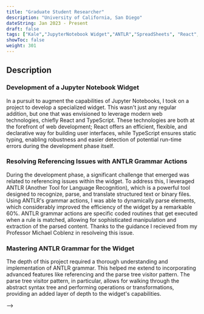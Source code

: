 ```yaml
---
title: "Graduate Student Researcher"
description: "University of California, San Diego"
dateString: Jan 2023 - Present
draft: false
tags: ["Kale","JupyterNotebook Widget","ANTLR","SpreadSheets", "React", "TypeScript"]
showToc: false
weight: 301
---
```


<!-- ### 🔗 [GitHub](https://github.com/arkalim/Tensorflow/tree/master/VLocNet) -->

## Description


### Development of a Jupyter Notebook Widget
In a pursuit to augment the capabilities of Jupyter Notebooks, I took on a project to develop a specialized widget. This wasn't just any regular addition, but one that was envisioned to leverage modern web technologies, chiefly React and TypeScript. These technologies are both at the forefront of web development; React offers an efficient, flexible, and declarative way for building user interfaces, while TypeScript ensures static typing, enabling robustness and easier detection of potential run-time errors during the development phase itself.

### Resolving Referencing Issues with ANTLR Grammar Actions
During the development phase, a significant challenge that emerged was related to referencing issues within the widget. To address this, I leveraged ANTLR (Another Tool for Language Recognition), which is a powerful tool designed to recognize, parse, and translate structured text or binary files. Using ANTLR's grammar actions, I was able to dynamically parse elements, which considerably improved the efficiency of the widget by a remarkable 60%. ANTLR grammar actions are specific coded routines that get executed when a rule is matched, allowing for sophisticated manipulation and extraction of the parsed content. Thanks to the guidance I recieved from my Professor Michael Coblenz in resolveing this issue.

### Mastering ANTLR Grammar for the Widget
The depth of this project required a thorough understanding and implementation of ANTLR grammar. This helped me extend to incorporating advanced features like referencing and the parse tree visitor pattern. The parse tree visitor pattern, in particular, allows for walking through the abstract syntax tree and performing operations or transformations, providing an added layer of depth to the widget's capabilities.


<!-- 

During my internship, I worked under the guidance of Prof. Pratyush Kumar (Assistant Professor, Department of Computer Science, IIT Madras) where I implemented a **Convolutional Neural Network** for **6-DoF Global Pose Regression** and **Odometry Estimation** from consecutive monocular images. The model estimates the camera pose from a sequence of monocular images from the camera. At each step, the model takes two consecutive frames as input and returns the global and relative pose between the two frames. It was built and trained from scratch in **Tensorflow** and it outperformed traditional feature-based visual localization algorithms, especially in texture-less regions. The neural network was later used by Prof. Pratyush for the localization of robots in GPS denied environments.

![](/experience/iit-madras/img1.jpeg)
![](/experience/iit-madras/img2.jpeg)
![](/experience/iit-madras/img3.jpeg) --> -->
